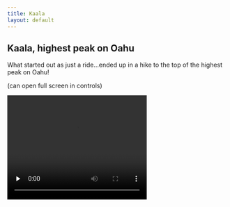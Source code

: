 ```yaml
---
title: Kaala
layout: default
---
```


## Kaala, highest peak on Oahu


What started out as just a ride...ended up in a hike to the top of the highest peak on Oahu!   
<p>(can open full screen in controls)</p>
<p>
   <video width="320" height="240" controls src="../oahuv1/images/kaala.webm" type="video/webm" preload="none">
  
</video>
</p>
